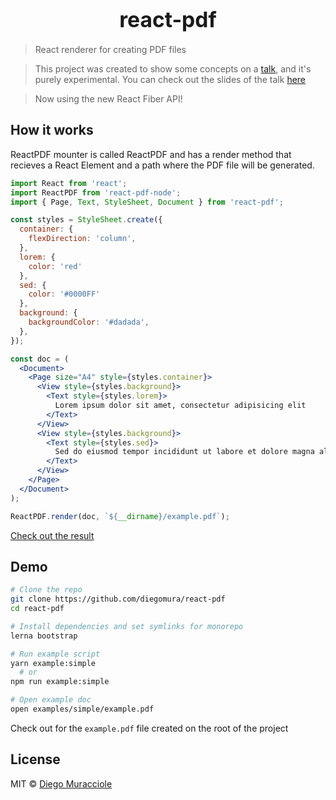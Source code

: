 <big><h1 align="center">react-pdf</h1></big>

> React renderer for creating PDF files

> This project was created to show some concepts on a [talk](https://www.meetup.com/ReactJS-Uruguay/events/234567399/), and it's purely experimental. You can check out the slides of the talk [here](https://diegomura.github.io/think-react-slides/)

> Now using the new React Fiber API!

## How it works
ReactPDF mounter is called ReactPDF and has a render method that recieves a React Element and a path where the PDF file will be generated.

```jsx
import React from 'react';
import ReactPDF from 'react-pdf-node';
import { Page, Text, StyleSheet, Document } from 'react-pdf';

const styles = StyleSheet.create({
  container: {
    flexDirection: 'column',
  },
  lorem: {
    color: 'red'
  },
  sed: {
    color: '#0000FF'
  },
  background: {
    backgroundColor: '#dadada',
  },
});

const doc = (
  <Document>
    <Page size="A4" style={styles.container}>
      <View style={styles.background}>
        <Text style={styles.lorem}>
          Lorem ipsum dolor sit amet, consectetur adipisicing elit
        </Text>
      </View>
      <View style={styles.background}>
        <Text style={styles.sed}>
          Sed do eiusmod tempor incididunt ut labore et dolore magna aliqua
        </Text>
      </View>
    </Page>
  </Document>
);

ReactPDF.render(doc, `${__dirname}/example.pdf`);
```

[Check out the result](https://github.com/diegomura/react-pdf/blob/master/examples/simple/example.pdf)

## Demo

```bash
# Clone the repo
git clone https://github.com/diegomura/react-pdf
cd react-pdf

# Install dependencies and set symlinks for monorepo
lerna bootstrap

# Run example script
yarn example:simple
  # or
npm run example:simple

# Open example doc
open examples/simple/example.pdf
```

Check out for the `example.pdf` file created on the root of the project

## License

MIT © [Diego Muracciole](http://github.com/diegomura)
